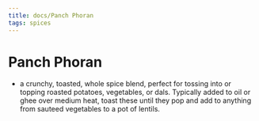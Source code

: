 ```yaml
---
title: docs/Panch Phoran
tags: spices
---
```


# Panch Phoran
- a crunchy, toasted, whole spice blend, perfect for tossing into or topping roasted potatoes, vegetables, or dals. Typically added to oil or ghee over medium heat, toast these until they pop and add to anything from sauteed vegetables to a pot of lentils.